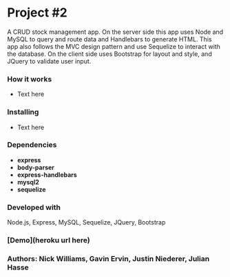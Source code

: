 # Project #2
A CRUD stock management app. On the server side this app uses Node and MySQL to query and route data and Handlebars to generate HTML. This app also follows the MVC design pattern and use Sequelize to interact with the database. On the client side uses Bootstrap for layout and style, and JQuery to validate user input.

### How it works
- Text here

### Installing
- Text here

### Dependencies
- **express**
- **body-parser** 
- **express-handlebars** 
- **mysql2**
- **sequelize**

### Developed with
Node.js, Express, MySQL, Sequelize, JQuery, Bootstrap

### [Demo](heroku url here)

### Authors: Nick Williams, Gavin Ervin, Justin Niederer, Julian Hasse